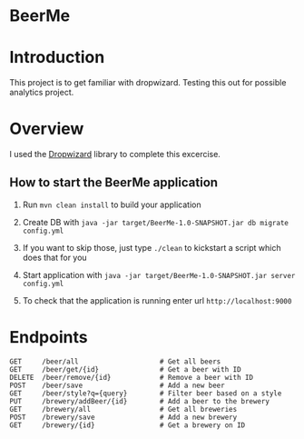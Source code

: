 # BeerMe

# Introduction

This project is to get familiar with dropwizard. Testing this out for possible analytics project.

# Overview

I used the [Dropwizard](http://www.dropwizard.io/1.0.6/docs/) library to complete this excercise.

How to start the BeerMe application
---

1. Run `mvn clean install` to build your application
1. Create DB with `java -jar target/BeerMe-1.0-SNAPSHOT.jar db migrate config.yml`

1. If you want to skip those, just type `./clean` to kickstart a script which does that for you

1. Start application with `java -jar target/BeerMe-1.0-SNAPSHOT.jar server config.yml`
1. To check that the application is running enter url `http://localhost:9000`

# Endpoints
    GET     /beer/all                    # Get all beers
    GET     /beer/get/{id}               # Get a beer with ID
    DELETE  /beer/remove/{id}            # Remove a beer with ID
    POST    /beer/save                   # Add a new beer
    GET     /beer/style?q={query}        # Filter beer based on a style
    PUT     /brewery/addBeer/{id}        # Add a beer to the brewery
    GET     /brewery/all                 # Get all breweries
    POST    /brewery/save                # Add a new brewery
    GET     /brewery/{id}                # Get a brewery on ID
